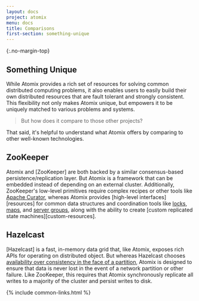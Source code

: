 ```yaml
---
layout: docs
project: atomix
menu: docs
title: Comparisons
first-section: something-unique
---
```


{:.no-margin-top}
## Something Unique

While Atomix provides a rich set of resources for solving common distributed computing problems, it also enables users to easily build their own distributed resources that are fault tolerant and strongly consistent. This flexibility not only makes Atomix unique, but empowers it to be uniquely matched to various problems and systems.

> But how does it compare to those other projects?

That said, it's helpful to understand what Atomix offers by comparing to other well-known technologies.

## ZooKeeper

Atomix and [ZooKeeper] are both backed by a similar consensus-based persistence/replication layer. But Atomix is a framework that can be embedded instead of depending on an external cluster. Additionally, ZooKeeper's low-level primitives require complex recipes or other tools like [Apache Curator](http://curator.apache.org/), whereas Atomix provides [high-level interfaces][resources] for common data structures and coordination tools like [locks](/atomix/docs/coordination/#distributedlock), [maps](/atomix/docs/collections/#distributedmap), and [server groups](/atomix/docs/coordination/#distributedgroup), along with the ability to create [custom replicated state machines][custom-resources].

## Hazelcast

[Hazelcast] is a fast, in-memory data grid that, like Atomix, exposes rich APIs for operating on distributed object. But whereas Hazelcast chooses [availability over consistency in the face of a partition](https://en.wikipedia.org/wiki/CAP_theorem), Atomix is designed to ensure that data is never lost in the event of a network partition or other failure. Like ZooKeeper, this requires that Atomix synchronously replicate all writes to a majority of the cluster and persist writes to disk.

{% include common-links.html %}